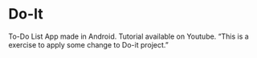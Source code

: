 # Do-It
To-Do List App made in Android. Tutorial available on Youtube.
“This is a exercise to apply some change to Do-it project.”
